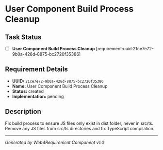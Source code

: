 # User Component Build Process Cleanup

## Task Status
- [ ] **User Component Build Process Cleanup** [requirement:uuid:21ce7e72-9b0a-428d-8875-bc2720f35386]

## Requirement Details

- **UUID:** `21ce7e72-9b0a-428d-8875-bc2720f35386`
- **Name:** User Component Build Process Cleanup
- **Status:** created
- **Implementation:** pending

## Description

Fix build process to ensure JS files only exist in dist folder, never in src/ts. Remove any JS files from src/ts directories and fix TypeScript compilation.

---

*Generated by Web4Requirement Component v1.0*